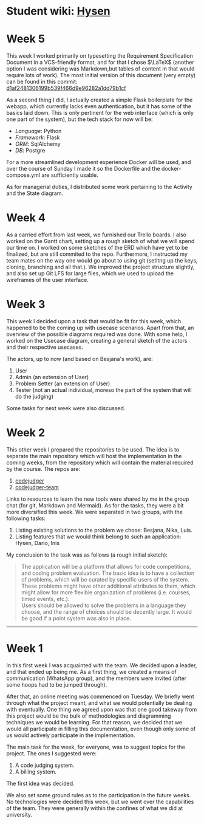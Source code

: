 # Student wiki: [Hysen](https://github.com/hndregjoni)

# Week 5
This week I worked primarily on typesetting the Requirement Specification Document in a VCS-friendly format, and for
that I chose $\LaTeX$ (another option I was considering was Markdown,but tables of content in that would require lots of work). The most initial version of this document (very empty) can be found in this commit: [d1af2481306199b539f466d9e96282a1dd79b1cf](https://github.com/hndregjoni/codejudger-team/tree/d1af2481306199b539f466d9e96282a1dd79b1cf/requirement_document)

As a second thing I did, I actually created a simple Flask boilerplate for the webapp, which currently lacks even authentication, but it has some of the basics laid down. This is only pertinent for the web interface (which is only one part of the system), but the tech stack for now will be:

- *Language*: Python
- *Framework*: Flask
- *ORM*: SqlAlchemy
- *DB*: Postgre

For a more streamlined development experience Docker will be used, and over the course of Sunday I made it so the Dockerfile and the docker-compose.yml are sufficiently usable.

As for managerial duties, I distributed some work pertaining to the Activity and the State diagram.

# Week 4
As a carried effort from last week, we furnished our Trello boards. I also worked on the Gantt chart,
setting up a rough sketch of what we will spend our time on. I worked on some sketches of the ERD which have
yet to be finalized, but are still commited to the repo. Furthermore, I instructed my team mates on the way one would go about to using git (setitng up the keys, cloning, branching and all that.). We improved the project
structure slightly, and also set up Git LFS for large files, which we used to upload the wireframes of the user interface.

# Week 3
This week I decided upon a task that would be fit for this week, which happened to be the coming up with usecase scenarios. Apart from that, an overview of the possible diagrams
required was done. With some help, I worked on the Usecase diagram, creating a general sketch of the actors and their respective usecases.

The actors, up to now (and based on Besjana's work), are:
1. User
2. Admin (an extension of User)
3. Problem Setter (an extension of User)
4. Tester (not an actual individual, moreso the part of the system that will do the judging)

Some tasks for next week were also discussed.

# Week 2
This other week I prepared the repositories to be used. The idea is to separate the main repository which will host the implementation in the coming weeks, from the repository which will contain the material required by the course.
The repos are:
1. [codejudger](https://github.com/hndregjoni/codejudger)
2. [codejudger-team](https://github.com/hndregjoni/codejudger-team/)

Links to resources to learn the new tools were shared by me in the group chat (for git, Markdown and Mermaid). As for the tasks, they were a bit more diversified this week. We were separated in two groups, with the following tasks:
1. Listing existing solutions to the problem we chose: Besjana, Nika, Luis.
2. Listing features that we would think belong to such an application: Hysen, Dario, Inis

My conclusion to the task was as follows (a rough initial sketch):

> The application will be a platform that allows for code competitions, and coding problem evaluation. The basic idea is to have a collection of problems, which will be curated by specific users of the system. These problems might have other additional attributes to them, which might allow for more flexible organization of problems (i.e. courses, timed events, etc.).<br>
> Users should be allowed to solve the problems in a language they choose, and the range of choices should be decently large. It would be good if a point system was also in place.

---

# Week 1
In this first week I was acquainted with the team. We decided upon a leader, and that ended up being me. As a first thing, we created a means of communication (WhatsApp group), and the members were invited (after some hoops had to be jumped through).

After that, an online meeting was commenced on Tuesday. We briefly went through what the project meant, and what we would potentially be dealing with eventually. One thing we agreed upon was that one good takeway from this project would be the bulk of methodologies and diagramming techniques we would be learning. For that reason, we decided that we would all participate in filling this documentation, even though only some of us would actively participate in the implementation.

The main task for the week, for everyone, was to suggest topics for the project. The ones I suggested were:
1. A code judging system.
2. A billing system.

The first idea was decided.

We also set some ground rules as to the participation in the future weeks. No technologies were decided this week, but we went over the capabilities of the team. They were generally within the confines of what we did at university.